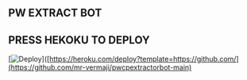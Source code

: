 ## PW EXTRACT BOT

## PRESS HEKOKU TO DEPLOY
[![Deploy](https://www.herokucdn.com/deploy/button.svg)]([https://heroku.com/deploy?template=https://github.com/](https://github.com/mr-vermaji/pwcpextractorbot-main)
